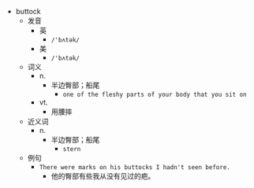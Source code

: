 - buttock
  - 发音
    - 英
      - `/'bʌtək/`
    - 美
      - `/'bʌtək/`
  - 词义
    - n.
      - 半边臀部；船尾
        - `one of the fleshy parts of your body that you sit on`
    - vt.
      - 用腰摔
  - 近义词
    - n.
      - 半边臀部；船尾
        - `stern`
  - 例句
    - `There were marks on his buttocks I hadn't seen before.`
      - 他的臀部有些我从没有见过的疤。

